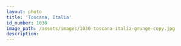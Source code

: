 ```yaml
---
layout: photo
title: 'Toscana, Italia'
id_number: 1030
image_path: /assets/images/1030-toscana-italia-grunge-copy.jpg
description:
---
```


